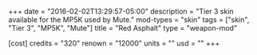 +++
date = "2016-02-02T13:29:57-05:00"
description = "Tier 3 skin available for the MP5K used by Mute."
mod-types = "skin"
tags = ["skin", "Tier 3", "MP5K", "Mute"]
title = "Red Asphalt"
type = "weapon-mod"

[cost]
  credits = "320"
  renown = "12000"
  units = ""
  usd = ""
+++
